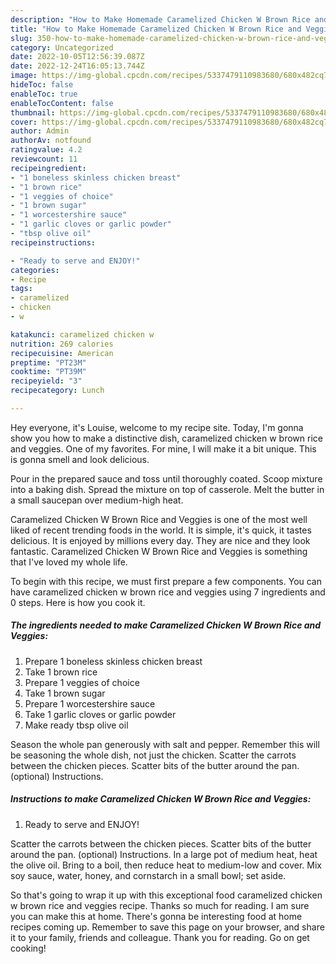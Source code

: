```yaml
---
description: "How to Make Homemade Caramelized Chicken W Brown Rice and Veggies"
title: "How to Make Homemade Caramelized Chicken W Brown Rice and Veggies"
slug: 350-how-to-make-homemade-caramelized-chicken-w-brown-rice-and-veggies
category: Uncategorized
date: 2022-10-05T12:56:39.087Z
date: 2022-12-24T16:05:13.744Z
image: https://img-global.cpcdn.com/recipes/5337479110983680/680x482cq70/caramelized-chicken-w-brown-rice-and-veggies-recipe-main-photo.jpg
hideToc: false
enableToc: true
enableTocContent: false
thumbnail: https://img-global.cpcdn.com/recipes/5337479110983680/680x482cq70/caramelized-chicken-w-brown-rice-and-veggies-recipe-main-photo.jpg
cover: https://img-global.cpcdn.com/recipes/5337479110983680/680x482cq70/caramelized-chicken-w-brown-rice-and-veggies-recipe-main-photo.jpg
author: Admin
authorAv: notfound
ratingvalue: 4.2
reviewcount: 11
recipeingredient:
- "1 boneless skinless chicken breast"
- "1 brown rice"
- "1 veggies of choice"
- "1 brown sugar"
- "1 worcestershire sauce"
- "1 garlic cloves or garlic powder"
- "tbsp olive oil"
recipeinstructions:

- "Ready to serve and ENJOY!"
categories:
- Recipe
tags:
- caramelized
- chicken
- w

katakunci: caramelized chicken w 
nutrition: 269 calories
recipecuisine: American
preptime: "PT23M"
cooktime: "PT39M"
recipeyield: "3"
recipecategory: Lunch

---
```



Hey everyone, it's Louise, welcome to my recipe site. Today, I'm gonna show you how to make a distinctive dish, caramelized chicken w brown rice and veggies. One of my favorites. For mine, I will make it a bit unique. This is gonna smell and look delicious.

Pour in the prepared sauce and toss until thoroughly coated. Scoop mixture into a baking dish. Spread the mixture on top of casserole. Melt the butter in a small saucepan over medium-high heat.

Caramelized Chicken W Brown Rice and Veggies is one of the most well liked of recent trending foods in the world. It is simple, it's quick, it tastes delicious. It is enjoyed by millions every day. They are nice and they look fantastic. Caramelized Chicken W Brown Rice and Veggies is something that I've loved my whole life.


To begin with this recipe, we must first prepare a few components. You can have caramelized chicken w brown rice and veggies using 7 ingredients and 0 steps. Here is how you cook it.

<!--inarticleads1-->

##### The ingredients needed to make Caramelized Chicken W Brown Rice and Veggies:

1. Prepare 1 boneless skinless chicken breast
1. Take 1 brown rice
1. Prepare 1 veggies of choice
1. Take 1 brown sugar
1. Prepare 1 worcestershire sauce
1. Take 1 garlic cloves or garlic powder
1. Make ready tbsp olive oil


Season the whole pan generously with salt and pepper. Remember this will be seasoning the whole dish, not just the chicken. Scatter the carrots between the chicken pieces. Scatter bits of the butter around the pan. (optional) Instructions. 

<!--inarticleads2-->

##### Instructions to make Caramelized Chicken W Brown Rice and Veggies:


1. Ready to serve and ENJOY!

Scatter the carrots between the chicken pieces. Scatter bits of the butter around the pan. (optional) Instructions. In a large pot of medium heat, heat the olive oil. Bring to a boil, then reduce heat to medium-low and cover. Mix soy sauce, water, honey, and cornstarch in a small bowl; set aside. 

So that's going to wrap it up with this exceptional food caramelized chicken w brown rice and veggies recipe. Thanks so much for reading. I am sure you can make this at home. There's gonna be interesting food at home recipes coming up. Remember to save this page on your browser, and share it to your family, friends and colleague. Thank you for reading. Go on get cooking!
